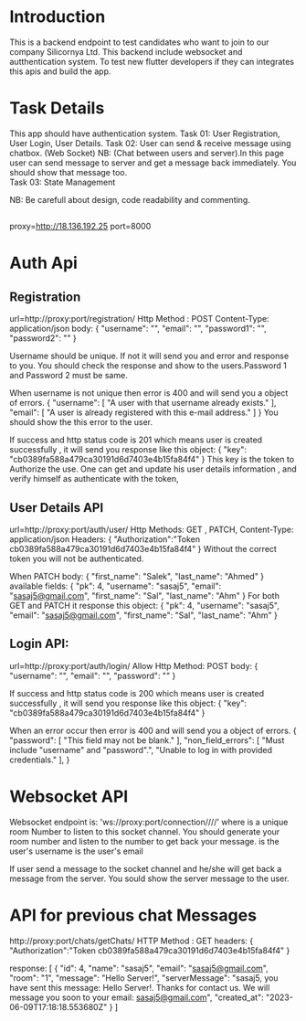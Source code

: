 # Introduction
This is a backend endpoint to test candidates who want to join to our company Silicornya Ltd. 
This backend include websocket and autthentication system.
To test new flutter developers if they can integrates this apis and build the app.

# Task Details
This app should have authentication system.
Task 01: User Registration, User Login, User Details.
Task 02: User can send & receive message using chatbox. (Web Socket)
NB: (Chat between users and server).In this page user can send message to server and get a message back immediately. You should show that message too.  
Task 03: State Management

NB: Be carefull about design, code readability and commenting.

##
proxy=http://18.136.192.25
port=8000
# Auth Api
## Registration
url=http://proxy:port/registration/
Http Method : POST
Content-Type: application/json
body:
{
    "username": "",
    "email": "",
    "password1": "",
    "password2": ""
}

Username should be unique. If not it will send you and error and response to you. You should check the response and show to the users.Password 1 and Password 2 must be same.

When username is not unique then error is 400 and will send you a object of errors.
{
    "username": [
        "A user with that username already exists."
    ],
    "email": [
        "A user is already registered with this e-mail address."
    ]
}
You should show the this error to the user.

If success and http status code is 201 which means user is created successfully , it will send you response like this object:
{
    "key": "cb0389fa588a479ca30191d6d7403e4b15fa84f4"
}
This key is the token to Authorize the use.
One can get and update his user details information , and verify himself as authenticate with the token,

## User Details API
url=http://proxy:port/auth/user/
Http Methods: GET , PATCH,
Content-Type: application/json
Headers:
{
    "Authorization":"Token cb0389fa588a479ca30191d6d7403e4b15fa84f4"
}
Without the correct token you will not be authenticated.

When PATCH
body:
{
    "first_name": "Salek",
    "last_name": "Ahmed"
}
available fields:
{
    "pk": 4,
    "username": "sasaj5",
    "email": "sasaj5@gmail.com",
    "first_name": "Sal",
    "last_name": "Ahm"
}
For both GET and PATCH it response this object:
{
    "pk": 4,
    "username": "sasaj5",
    "email": "sasaj5@gmail.com",
    "first_name": "Sal",
    "last_name": "Ahm"
}

## Login API:

url=http://proxy:port/auth/login/
Allow Http Method: POST
body:
{
    "username": "",
    "email": "",
    "password": ""
}


If success and http status code is 200 which means user is created successfully , it will send you response like this object:
{
    "key": "cb0389fa588a479ca30191d6d7403e4b15fa84f4"
}

When an error occur then error is 400 and will send you a object of errors.
{
    "password": [
        "This field may not be blank."
    ],
     "non_field_errors": [
        "Must include \"username\" and \"password\".",
         "Unable to log in with provided credentials."
    ],
}

# Websocket API

Websocket endpoint is:
'ws://proxy:port/connection/<room>/<name>/<email>/'
where <room> is a unique room Number to listen to this socket channel. You should generate your room number and listen to the number to get back your message.
<name> is the user's username
<email> is the user's email

If user send a message to the socket channel and he/she will get back a message from the server.
You sould show the server message to the user.


# API for previous chat Messages
http://proxy:port/chats/getChats/
HTTP Method : GET
headers:
{
    "Authorization":"Token cb0389fa588a479ca30191d6d7403e4b15fa84f4"
}

response:
[
    {
        "id": 4,
        "name": "sasaj5",
        "email": "sasaj5@gmail.com",
        "room": "1",
        "message": "Hello Server!",
        "serverMessage": "sasaj5, you have sent this message: Hello Server!. Thanks for contact us. We will message you soon to your email: sasaj5@gmail.com",
        "created_at": "2023-06-09T17:18:18.553680Z"
    }
]
